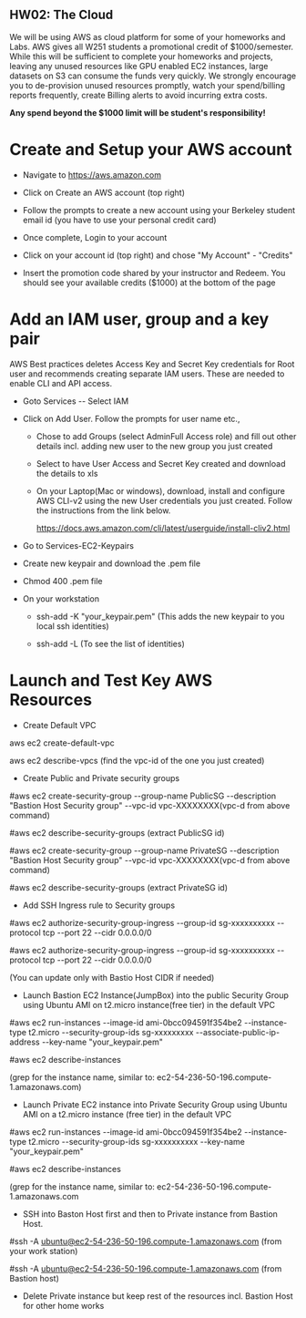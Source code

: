 ## HW02: The Cloud

We will be using AWS as cloud platform for some of your homeworks and
Labs. AWS gives all W251 students a promotional credit of
\$1000/semester. While this will be sufficient to complete your
homeworks and projects, leaving any unused resources like GPU enabled
EC2 instances, large datasets on S3 can consume the funds very quickly.
We strongly encourage you to de-provision unused resources promptly,
watch your spend/billing reports frequently, create Billing alerts to
avoid incurring extra costs.

**Any spend beyond the \$1000 limit will be student's responsibility!**

# Create and Setup your AWS account

-   Navigate to https://aws.amazon.com

-   Click on Create an AWS account (top right)

-   Follow the prompts to create a new account using your Berkeley
    student email id (you have to use your personal credit card)

-   Once complete, Login to your account

-   Click on your account id (top right) and chose \"My Account\" -
    \"Credits\"

-   Insert the promotion code shared by your instructor and Redeem. You
    should see your available credits (\$1000) at the bottom of the page

# Add an IAM user, group and a key pair

AWS Best practices deletes Access Key and Secret Key credentials for
Root user and recommends creating separate IAM users. These are needed
to enable CLI and API access.

-   Goto Services -- Select IAM

-   Click on Add User. Follow the prompts for user name etc.,

    -   Chose to add Groups (select AdminFull Access role) and fill out
        other details incl. adding new user to the new group you just
        created

    -   Select to have User Access and Secret Key created and download
        the details to xls

    -   On your Laptop(Mac or windows), download, install and configure
        AWS CLI-v2 using the new User credentials you just created.
        Follow the instructions from the link below.

        <https://docs.aws.amazon.com/cli/latest/userguide/install-cliv2.html>

-   Go to Services-EC2-Keypairs

-   Create new keypair and download the .pem file

-   Chmod 400 .pem file

-   On your workstation

    -   ssh-add -K "your\_keypair.pem" (This adds the new keypair to you
        local ssh identities)

    -   ssh-add -L (To see the list of identities)

# Launch and Test Key AWS Resources

-   Create Default VPC

aws ec2 create-default-vpc

aws ec2 describe-vpcs (find the vpc-id of the one you just created)

-   Create Public and Private security groups

\#aws ec2 create-security-group \--group-name PublicSG \--description
\"Bastion Host Security group\" \--vpc-id vpc-XXXXXXXX(vpc-d from above
command)

\#aws ec2 describe-security-groups (extract PublicSG id)

\#aws ec2 create-security-group \--group-name PrivateSG \--description
\"Bastion Host Security group\" \--vpc-id vpc-XXXXXXXX(vpc-d from above
command)

\#aws ec2 describe-security-groups (extract PrivateSG id)

-   Add SSH Ingress rule to Security groups

\#aws ec2 authorize-security-group-ingress \--group-id sg-xxxxxxxxxx
\--protocol tcp \--port 22 \--cidr 0.0.0.0/0

\#aws ec2 authorize-security-group-ingress \--group-id sg-xxxxxxxxxx
\--protocol tcp \--port 22 \--cidr 0.0.0.0/0

(You can update only with Bastio Host CIDR if needed)

-   Launch Bastion EC2 Instance(JumpBox) into the public Security Group
    using Ubuntu AMI on t2.micro instance(free tier) in the default VPC

\#aws ec2 run-instances \--image-id ami-0bcc094591f354be2
\--instance-type t2.micro \--security-group-ids sg-xxxxxxxxx
\--associate-public-ip-address \--key-name "your\_keypair.pem"

\#aws ec2 describe-instances

(grep for the instance name, similar to:
ec2-54-236-50-196.compute-1.amazonaws.com)

-   Launch Private EC2 instance into Private Security Group using Ubuntu
    AMI on a t2.micro instance (free tier) in the default VPC

\#aws ec2 run-instances \--image-id ami-0bcc094591f354be2
\--instance-type t2.micro \--security-group-ids sg-xxxxxxxxxx
\--key-name "your\_keypair.pem"

\#aws ec2 describe-instances

(grep for the instance name, similar to:
ec2-54-236-50-196.compute-1.amazonaws.com

-   SSH into Baston Host first and then to Private instance from Bastion
    Host.

\#ssh -A <ubuntu@ec2-54-236-50-196.compute-1.amazonaws.com> (from your
work station)

\#ssh -A <ubuntu@ec2-54-236-50-196.compute-1.amazonaws.com> (from
Bastion host)

-   Delete Private instance but keep rest of the resources incl. Bastion
    Host for other home works
